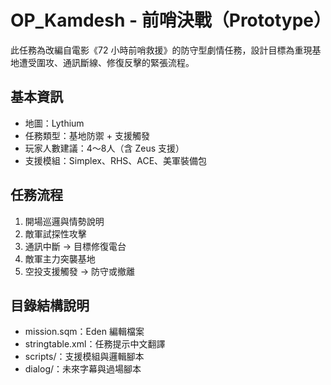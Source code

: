 # OP_Kamdesh - 前哨決戰（Prototype）

此任務為改編自電影《72 小時前哨救援》的防守型劇情任務，設計目標為重現基地遭受圍攻、通訊斷線、修復反擊的緊張流程。

## 基本資訊
- 地圖：Lythium
- 任務類型：基地防禦 + 支援觸發
- 玩家人數建議：4～8人（含 Zeus 支援）
- 支援模組：Simplex、RHS、ACE、美軍裝備包

## 任務流程
1. 開場巡邏與情勢說明
2. 敵軍試探性攻擊
3. 通訊中斷 → 目標修復電台
4. 敵軍主力突襲基地
5. 空投支援觸發 → 防守或撤離

## 目錄結構說明
- mission.sqm：Eden 編輯檔案
- stringtable.xml：任務提示中文翻譯
- scripts/：支援模組與邏輯腳本
- dialog/：未來字幕與過場腳本
